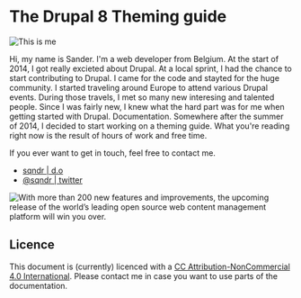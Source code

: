 # The Drupal 8 Theming guide

![This is me](https://raw.githubusercontent.com/sqndr/d8-theming-guide/master/img/me.png)

Hi, my name is Sander. I'm a web developer from Belgium. At the start of 2014, I got really excieted about Drupal. At a local sprint, I had the chance to start contributing to Drupal. I came for the code and stayted for the huge community. I started traveling around Europe to attend various Drupal events. During those travels, I met so many new interesing and talented people. Since I was fairly new, I knew what the hard part was for me when getting started with Drupal. Documentation. Somewhere after the summer of 2014, I decided to start working on a theming guide. What you're reading right now is the result of hours of work and free time.

If you ever want to get in touch, feel free to contact me.

- [sqndr | d.o](https://www.drupal.org/u/sqndr)
- [@sqndr | twitter](http://twitter.com/sqndr)

![With more than 200 new features and improvements, the upcoming release of the world’s leading open source web content management platform will win you over.](https://www.drupal.org/sites/all/modules/drupalorg/drupalorg/images/d8.svg)

## Licence

This document is (currently) licenced with a [CC Attribution-NonCommercial 4.0 International](http://creativecommons.org/licenses/by-nc/4.0/). Please contact me in case you want to use parts of the documentation.
